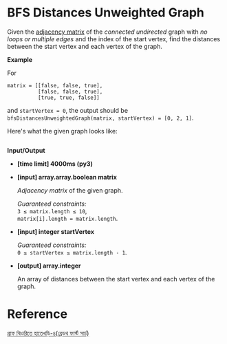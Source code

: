 # BFS Distances Unweighted Graph
<div class="markdown"><p>Given the <a href="keyword://adjacency-matrix-unweighted">adjacency matrix</a> of the <em>connected undirected</em> graph with <em>no loops or multiple edges</em> and the index of the start vertex, find the distances between the start vertex and each vertex of the graph.</p>
<p><strong>Example</strong></p>
<p>For</p>
<pre><code>matrix = [[false, false, true],
          [false, false, true],
          [true, true, false]]
</code></pre>
<p>and <code>startVertex = 0</code>, the output should be<br>
<code>bfsDistancesUnweightedGraph(matrix, startVertex) = [0, 2, 1]</code>.</p>
<p>Here's what the given graph looks like:</p>
<p><img src="https://codefightsuserpics.s3.amazonaws.com/tasks/bfsDistancesUnweightedGraph/img/example.png?_tm=1490625581317" alt=""></p>
<p><strong>Input/Output</strong></p>
<ul>
<li><strong>[time limit] 4000ms (py3)</strong></li>
</ul>
<ul>
<li>
<p><strong>[input] array.array.boolean matrix</strong></p>
<p><em>Adjacency matrix</em> of the given graph.</p>
<p><em>Guaranteed constraints:</em><br>
<code>3 ≤ matrix.length ≤ 10</code>,<br>
<code>matrix[i].length = matrix.length</code>.</p>
</li>
<li>
<p><strong>[input] integer startVertex</strong></p>
<p><em>Guaranteed constraints:</em><br>
<code>0 ≤ startVertex ≤ matrix.length - 1</code>.</p>
</li>
<li>
<p><strong>[output] array.integer</strong></p>
<p>An array of distances between the start vertex and each vertex of the graph.</p>
</li>
</ul>
</div>

# Reference

[গ্রাফ থিওরিতে হাতেখড়ি-৪(ব্রেডথ ফার্স্ট সার্চ)](http://www.shafaetsplanet.com/planetcoding/?p=604) 
